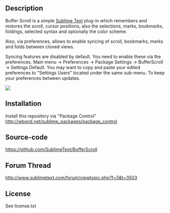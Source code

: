 Description
------------------

Buffer Scroll is a simple [Sublime Text](http://www.sublimetext.com/ ) plug-in which remembers and restores the scroll, cursor positions, also the selections, marks, bookmarks, foldings, selected syntax and optionally the color scheme.

Also, via preferences, allows to enable syncing of scroll, bookmarks, marks and folds between cloned views.

Syncing features are disabled by default. You need to enable these via the preferences. Main menu -> Preferences -> Package Settings -> BufferScroll -> Settings Default.
You may want to copy and paste your edited preferences to "Settings Users" located under the same sub-menu. To keep your preferences between updates.


<img src="http://dl.dropbox.com/u/9303546/SublimeText/BufferScoll/sync-scroll.png" border="0"/>

Installation
------------------

Install this repository via "Package Control" http://wbond.net/sublime_packages/package_control

Source-code
------------------

https://github.com/SublimeText/BufferScroll

Forum Thread
------------------

http://www.sublimetext.com/forum/viewtopic.php?f=5&t=3503

License
------------------

See license.txt